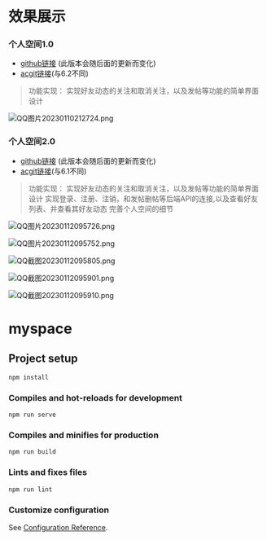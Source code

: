 # 效果展示

### 个人空间1.0

* [github链接](https://github.com/jk2020214154/Vue_Space) (此版本会随后面的更新而变化)
* [acgit链接](https://git.acwing.com/jk20214154/web_class/-/tree/master/6.1vue_space)(与6.2不同)


> 功能实现：
> 实现好友动态的关注和取消关注，以及发帖等功能的简单界面设计

![QQ图片20230110212724.png](https://cdn.acwing.com/media/article/image/2023/01/10/85276_38b6740a90-QQ图片20230110212724.png)


### 个人空间2.0


* [github链接](https://github.com/jk2020214154/Vue_Space) (此版本会随后面的更新而变化)
* [acgit链接](https://git.acwing.com/jk20214154/web_class/-/tree/master/6.2vue_space)(与6.1不同)


> 功能实现：
> 实现好友动态的关注和取消关注，以及发帖等功能的简单界面设计
> 实现登录、注册、注销，和发帖删帖等后端API的连接,以及查看好友列表、并查看其好友动态
> 完善个人空间的细节


![QQ图片20230112095726.png](https://cdn.acwing.com/media/article/image/2023/01/12/85276_14e7094192-QQ图片20230112095726.png) 

![QQ图片20230112095752.png](https://cdn.acwing.com/media/article/image/2023/01/12/85276_1a42c5b892-QQ图片20230112095752.png) 

![QQ截图20230112095805.png](https://cdn.acwing.com/media/article/image/2023/01/12/85276_1e8eec2c92-QQ截图20230112095805.png) 

![QQ截图20230112095901.png](https://cdn.acwing.com/media/article/image/2023/01/12/85276_2200d2d392-QQ截图20230112095901.png) 

![QQ截图20230112095910.png](https://cdn.acwing.com/media/article/image/2023/01/12/85276_26e23fea92-QQ截图20230112095910.png)

# myspace

## Project setup
```
npm install
```

### Compiles and hot-reloads for development
```
npm run serve
```

### Compiles and minifies for production
```
npm run build
```

### Lints and fixes files
```
npm run lint
```

### Customize configuration
See [Configuration Reference](https://cli.vuejs.org/config/).
